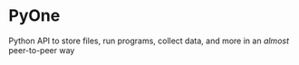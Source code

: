 # PyOne
Python API to store files, run programs, collect data, and more in an *almost* peer-to-peer way 

